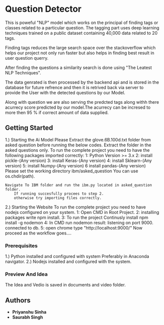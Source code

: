 # Question Detector

This is poweful "NLP" model which works on the principal of finding tags or classes related to a particular question. The tagging part uses deep learning techniques trained on a public dataset containing 40,000 data related to 20 tags.

Finding tags reduces the large search space over the stackoverflow which helps our project not only run faster but also helps in finding best result in user question querry.

After finding the questions a similarity search is done using "The Leatest NLP Techniques".

The data genrated is then processed by the backend api and is stored in the database for future refrence and then it is retrived back via server to provide the User with the detected questions by our Model.

Along with question we are also serving the predcted tags along withh there acurrecy score predicted by our model.The acurrecy can be incresed to more then 95 % if correct amount of data supplied.

## Getting Started
1.) Starting the Ai Model
	 Please Extract the glove.6B.100d.txt folder from asked question before running the below codes.
	 Extract the folder in the asked questions only.
	To run the complete project you need to have the following packages imported correctly:
		1: Python Version >= 3.x
		2: install pickle-(Any version)
		3: install Keras-(Any version)
		4: install Sklearn-(Any version)
		5: install Numpy-(Any version)
		6 install pandas-(Any version)
		Please set the working directory ibm/asked_question
		You can use os.chdir(path).

	Navigate To IBM folder and run the ibm.py located in asked_question folder.
		If running succesfully procees to step 2.
		otherwise try importing files correctly.

2.)  Starting the Website 
	To run the complete project you need to have nodejs configured on your system.
		1: Open CMD in Root Project.
		2: installing packages write npm install.
		3: To run the project Continusly install npm install -g nodemon
		4: In CMD run nodemon
			result: listening on port 9000.
				connected to db.
		5: open chrome type "http://localhost:9000/"
			Now proceed as the workflow goes....


### Prerequisites

1.) Python installed and configured with system Preferably in Anaconda navigator.
2.) Nodejs installed and configured with the system.


### Preview And Idea
The Idea and Vedio is saved in documents and video folder.

## Authors

* **Priyanshu Sinha** 
* **Saurabh Singh** 

